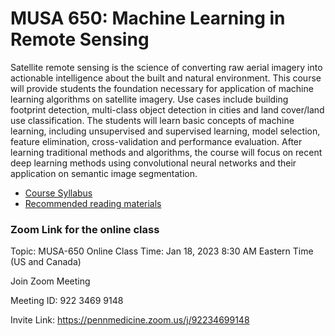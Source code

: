 # MUSA 650: Machine Learning in Remote Sensing

Satellite remote sensing is the science of converting raw aerial imagery into actionable intelligence about the built and natural environment. This course will provide students the foundation necessary for application of machine learning algorithms on satellite imagery. Use cases include building footprint detection, multi-class object detection in cities and land cover/land use classification. The students will learn basic concepts of machine learning, including unsupervised and supervised learning, model selection, feature elimination, cross-validation and performance evaluation. After learning traditional methods and algorithms, the course will focus on recent deep learning methods using convolutional neural networks and their application on semantic image segmentation.

- [Course Syllabus](MUSA650_Syllabus.md)
- [Recommended reading materials](ReadingMaterials.md)

### Zoom Link for the online class
Topic:  MUSA-650 Online Class
Time:   Jan 18, 2023 8:30 AM Eastern Time (US and Canada)

Join Zoom Meeting

Meeting ID: 922 3469 9148

Invite Link: https://pennmedicine.zoom.us/j/92234699148
